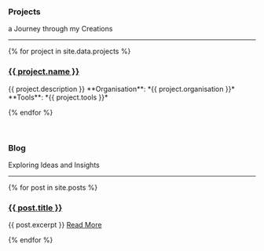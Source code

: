 ### Projects
a Journey through my Creations

---

{% for project in site.data.projects %}

  <h3><a href="{{ project.link }}">{{ project.name }}</a></h3>
  {{ project.description }}
  **Organisation**:  *{{ project.organisation }}*
  **Tools**: *{{ project.tools }}*

{% endfor %}

</br>

### Blog
Exploring Ideas and Insights

---

{% for post in site.posts %}

  <h3><a href="{{ post.url }}">{{ post.title }}</a></h3>
  {{ post.excerpt }}
  <a href="{{ post.url }}">Read More</a>

{% endfor %}